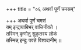 +++
title = "०६ अथर्वा पूर्णं चमसम्"

+++
अथर्वा पूर्णं चमसं  
यम् इन्द्रायाबिभर् वाजिनीवते ।  
तस्मिन् कृणोतु सुकृतस्य लोकं  
तस्मिन्न् इन्दुः पवते विश्वदानीम् ॥